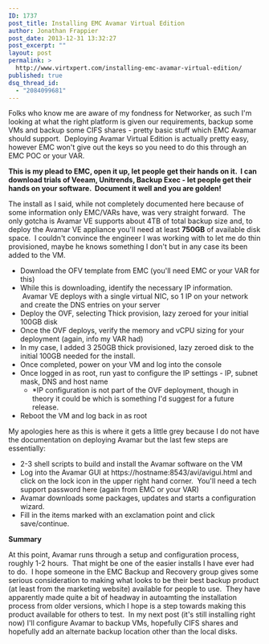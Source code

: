 ```yaml
---
ID: 1737
post_title: Installing EMC Avamar Virtual Edition
author: Jonathan Frappier
post_date: 2013-12-31 13:32:27
post_excerpt: ""
layout: post
permalink: >
  http://www.virtxpert.com/installing-emc-avamar-virtual-edition/
published: true
dsq_thread_id:
  - "2084099681"
---
```

Folks who know me are aware of my fondness for Networker, as such I'm looking at what the right platform is given our requirements, backup some VMs and backup some CIFS shares - pretty basic stuff which EMC Avamar should support.  Deploying Avamar Virtual Edition is actually pretty easy, however EMC won't give out the keys so you need to do this through an EMC POC or your VAR.

<strong>This is my plead to EMC, open it up, let people get their hands on it.  I can download trials of Veeam, Unitrends, Backup Exec - let people get their hands on your software.  Document it well and you are golden!</strong>

The install as I said, while not completely documented here because of some information only EMC/VARs have, was very straight forward.  The only gotcha is Avamar VE supports about 4TB of total backup size and, to deploy the Avamar VE appliance you'll need at least <strong>750GB</strong> of available disk space.  I couldn't convince the engineer I was working with to let me do thin provisioned, maybe he knows something I don't but in any case its been added to the VM.
<ul>
	<li>Download the OFV template from EMC (you'll need EMC or your VAR for this)</li>
	<li>While this is downloading, identify the necessary IP information.  Avamar VE deploys with a single virtual NIC, so 1 IP on your network and create the DNS entries on your server</li>
	<li>Deploy the OVF, selecting Thick provision, lazy zeroed for your initial 100GB disk</li>
	<li>Once the OVF deploys, verify the memory and vCPU sizing for your deployment (again, info my VAR had)</li>
	<li>In my case, I added 3 250GB thick provisioned, lazy zeroed disk to the initial 100GB needed for the install.</li>
	<li>Once completed, power on your VM and log into the console</li>
	<li>Once logged in as root, run yast to configure the IP settings - IP, subnet mask, DNS and host name
<ul>
	<li>*IP configuration is not part of the OVF deployment, though in theory it could be which is something I'd suggest for a future release.</li>
</ul>
</li>
	<li>Reboot the VM and log back in as root</li>
</ul>
My apologies here as this is where it gets a little grey because I do not have the documentation on deploying Avamar but the last few steps are essentially:
<ul>
	<li>2-3 shell scripts to build and install the Avamar software on the VM</li>
	<li>Log into the Avamar GUI at https://hostname:8543/avi/avigui.html and click on the lock icon in the upper right hand corner.  You'll need a tech support password here (again from EMC or your VAR)</li>
	<li>Avamar downloads some packages, updates and starts a configuration wizard.</li>
	<li>Fill in the items marked with an exclamation point and click save/continue.</li>
</ul>
<strong>Summary</strong>

At this point, Avamar runs through a setup and configuration process, roughly 1-2 hours.  That might be one of the easier installs I have ever had to do.  I hope someone in the EMC Backup and Recovery group gives some serious consideration to making what looks to be their best backup product (at least from the marketing website) available for people to use.  They have apparently made quite a bit of headway in autoamting the installation process from older versions, which I hope is a step towards making this product available for others to test.  In my next post (it's still installing right now) I'll configure Avamar to backup VMs, hopefully CIFS shares and hopefully add an alternate backup location other than the local disks.